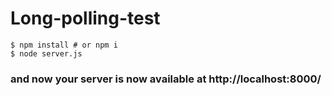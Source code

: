 # Long-polling-test

``` $ npm install # or npm i ```   
``` $ node server.js ```

### and now your server is now available at http://localhost:8000/

